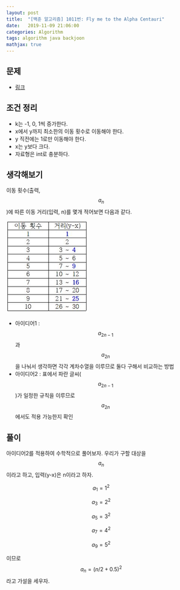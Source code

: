 ```yaml
---
layout: post
title:  "[백준 알고리즘] 1011번: Fly me to the Alpha Centauri"
date:   2019-11-09 21:06:00
categories: Algorithm
tags: algorithm java backjoon
mathjax: true
---
```


## 문제
- [링크](https://www.acmicpc.net/problem/1011)

## 조건 정리
- k는 -1, 0, 1씩 증가한다.
- x에서 y까지 최소한의 이동 횟수로 이동해야 한다.
- y 직전에는 1로만 이동해야 한다.
- x는 y보다 크다.
- 자료형은 int로 충분하다.

## 생각해보기
이동 횟수(출력, $$a_n$$)에 따른 이동 거리(입력, n)를 몇개 적어보면 다음과 같다.

![](https://github.com/ByoungJoonIm/ByoungJoonIm.github.io/blob/master/captures/2019-11-09-baekjoon-1011-001.jpg?raw=true)

- 아이디어1 : $$ a_{2n-1} $$과 $$ a_{2n} $$을 나눠서 생각하면 각각 계차수열을 이루므로 둘다 구해서 비교하는 방법
- 아이디어2 : 표에서 파란 글씨($$ a_{2n-1} $$)가 일정한 규칙을 이루므로 $$ a_{2n} $$에서도 적용 가능한지 확인

## 풀이
아이디어2를 적용하여 수학적으로 풀어보자. 우리가 구할 대상을 $$ a_n $$이라고 하고, 입력(y-x)은 n이라고 하자.

$$a_1 = 1^2$$

$$a_3 = 2^2$$

$$a_5 = 3^2$$

$$a_7 = 4^2$$

$$a_9 = 5^2$$

이므로 $$a_n=(n/2 + 0.5)^2$$라고 가설을 세우자.


